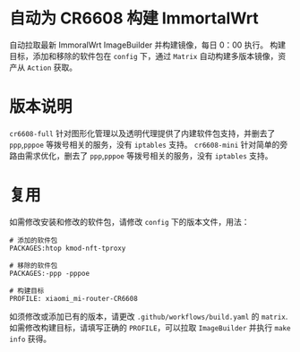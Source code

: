 # 自动为 CR6608 构建 ImmortalWrt
自动拉取最新 ImmoralWrt ImageBuilder 并构建镜像，每日 0：00 执行。
构建目标，添加和移除的软件包在 `config` 下，通过 `Matrix` 自动构建多版本镜像，资产从 `Action` 获取。

# 版本说明
`cr6608-full` 针对图形化管理以及透明代理提供了内建软件包支持，并删去了 `ppp`,`pppoe` 等拨号相关的服务，没有 `iptables` 支持。
`cr6608-mini` 针对简单的旁路由需求优化，删去了 `ppp`,`pppoe` 等拨号相关的服务，没有 `iptables` 支持。

# 复用
如需修改安装和修改的软件包，请修改 `config` 下的版本文件，用法：
```
# 添加的软件包
PACKAGES:htop kmod-nft-tproxy

# 移除的软件包
PACKAGES:-ppp -pppoe

# 构建目标
PROFILE: xiaomi_mi-router-CR6608
```

如须修改或添加已有的版本，请更改 `.github/workflows/build.yaml` 的 `matrix`.
如需修改构建目标，请填写正确的 `PROFILE`，可以拉取 `ImageBuilder` 并执行 `make info` 获得。
